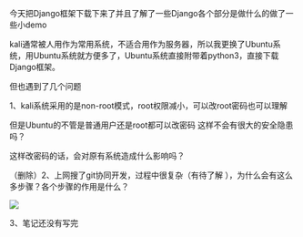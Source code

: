 今天把Django框架下载下来了并且了解了一些Django各个部分是做什么的做了一些小demo

kali通常被人用作为常用系统，不适合用作为服务器，所以我更换了Ubuntu系统，用Ubuntu系统就方便多了，Ubuntu系统直接附带着python3，直接下载Django框架。

但也遇到了几个问题

1、kali系统采用的是non-root模式，root权限减小，可以改root密码也可以理解

但是Ubuntu的不管是普通用户还是root都可以改密码 这样不会有很大的安全隐患吗？

这样改密码的话，会对原有系统造成什么影响吗？

（删除）2、上网搜了git协同开发，过程中很复杂（有待了解 ），为什么会有这么多步骤？各个步骤的作用是什么？

![](https://img-blog.csdnimg.cn/20200415215652269.png?x-oss-process=image/watermark,type_ZmFuZ3poZW5naGVpdGk,shadow_10,text_aHR0cHM6Ly9ibG9nLmNzZG4ubmV0L3dlaXhpbl80NjY1NDExNA==,size_16,color_FFFFFF,t_70)

3、笔记还没有写完

